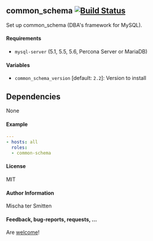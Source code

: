 ## common_schema [![Build Status](https://travis-ci.org/Oefenweb/ansible-common-schema.svg?branch=master)](https://travis-ci.org/Oefenweb/ansible-common-schema)

Set up common_schema (DBA's framework for MySQL).

#### Requirements

* `mysql-server` (5.1, 5.5, 5.6, Percona Server or MariaDB)

#### Variables

* `common_schema_version` [default: `2.2`]: Version to install

## Dependencies

None

#### Example

```yaml
---
- hosts: all
  roles:
  - common-schema
```

#### License

MIT

#### Author Information

Mischa ter Smitten

#### Feedback, bug-reports, requests, ...

Are [welcome](https://github.com/Oefenweb/ansible-common-schema/issues)!
